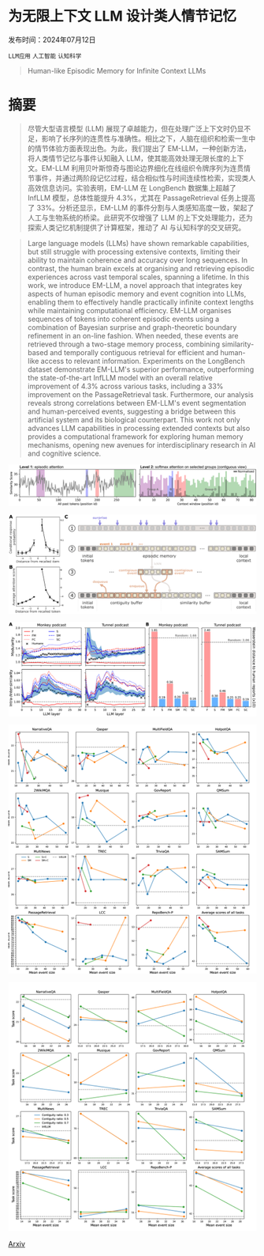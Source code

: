 # 为无限上下文 LLM 设计类人情节记忆

发布时间：2024年07月12日

`LLM应用` `人工智能` `认知科学`

> Human-like Episodic Memory for Infinite Context LLMs

# 摘要

> 尽管大型语言模型 (LLM) 展现了卓越能力，但在处理广泛上下文时仍显不足，影响了长序列的连贯性与准确性。相比之下，人脑在组织和检索一生中的情节体验方面表现出色。为此，我们提出了 EM-LLM，一种创新方法，将人类情节记忆与事件认知融入 LLM，使其能高效处理无限长度的上下文。EM-LLM 利用贝叶斯惊奇与图论边界细化在线组织令牌序列为连贯情节事件，并通过两阶段记忆过程，结合相似性与时间连续性检索，实现类人高效信息访问。实验表明，EM-LLM 在 LongBench 数据集上超越了 InfLLM 模型，总体性能提升 4.3%，尤其在 PassageRetrieval 任务上提高了 33%。分析还显示，EM-LLM 的事件分割与人类感知高度一致，架起了人工与生物系统的桥梁。此研究不仅增强了 LLM 的上下文处理能力，还为探索人类记忆机制提供了计算框架，推动了 AI 与认知科学的交叉研究。

> Large language models (LLMs) have shown remarkable capabilities, but still struggle with processing extensive contexts, limiting their ability to maintain coherence and accuracy over long sequences. In contrast, the human brain excels at organising and retrieving episodic experiences across vast temporal scales, spanning a lifetime. In this work, we introduce EM-LLM, a novel approach that integrates key aspects of human episodic memory and event cognition into LLMs, enabling them to effectively handle practically infinite context lengths while maintaining computational efficiency. EM-LLM organises sequences of tokens into coherent episodic events using a combination of Bayesian surprise and graph-theoretic boundary refinement in an on-line fashion. When needed, these events are retrieved through a two-stage memory process, combining similarity-based and temporally contiguous retrieval for efficient and human-like access to relevant information. Experiments on the LongBench dataset demonstrate EM-LLM's superior performance, outperforming the state-of-the-art InfLLM model with an overall relative improvement of 4.3% across various tasks, including a 33% improvement on the PassageRetrieval task. Furthermore, our analysis reveals strong correlations between EM-LLM's event segmentation and human-perceived events, suggesting a bridge between this artificial system and its biological counterpart. This work not only advances LLM capabilities in processing extended contexts but also provides a computational framework for exploring human memory mechanisms, opening new avenues for interdisciplinary research in AI and cognitive science.

![为无限上下文 LLM 设计类人情节记忆](../../../paper_images/2407.09450/x1.png)

![为无限上下文 LLM 设计类人情节记忆](../../../paper_images/2407.09450/x2.png)

![为无限上下文 LLM 设计类人情节记忆](../../../paper_images/2407.09450/x3.png)

![为无限上下文 LLM 设计类人情节记忆](../../../paper_images/2407.09450/x4.png)

![为无限上下文 LLM 设计类人情节记忆](../../../paper_images/2407.09450/x5.png)

[Arxiv](https://arxiv.org/abs/2407.09450)